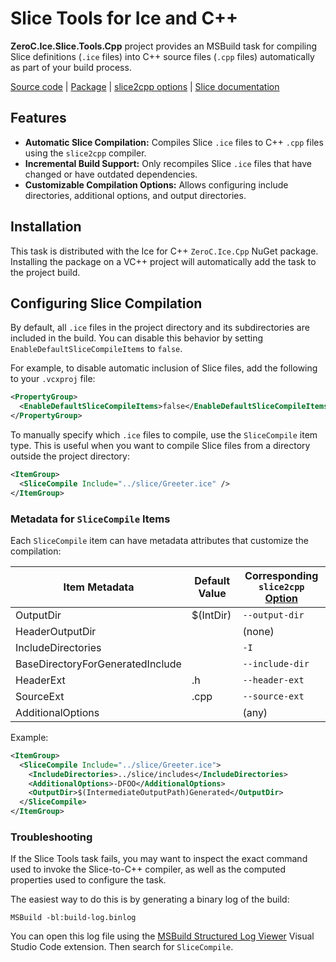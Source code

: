 # Slice Tools for Ice and C++

**ZeroC.Ice.Slice.Tools.Cpp** project provides an MSBuild task for compiling Slice definitions (`.ice` files) into C++
source files (`.cpp` files) automatically as part of your build process.

[Source code][source] | [Package][package] | [slice2cpp options][slice2cpp] | [Slice documentation][slice]

## Features

- **Automatic Slice Compilation:** Compiles Slice `.ice` files to C++ `.cpp` files using the `slice2cpp` compiler.
- **Incremental Build Support:** Only recompiles Slice `.ice` files that have changed or have outdated dependencies.
- **Customizable Compilation Options:** Allows configuring include directories, additional options, and output
  directories.

## Installation

This task is distributed with the Ice for C++ `ZeroC.Ice.Cpp` NuGet package. Installing the package on a VC++ project
will automatically add the task to the project build.

## Configuring Slice Compilation

By default, all `.ice` files in the project directory and its subdirectories are included in the build. You can
disable this behavior by setting `EnableDefaultSliceCompileItems` to `false`.

For example, to disable automatic inclusion of Slice files, add the following to your `.vcxproj` file:

```xml
<PropertyGroup>
  <EnableDefaultSliceCompileItems>false</EnableDefaultSliceCompileItems>
</PropertyGroup>
```

To manually specify which `.ice` files to compile, use the `SliceCompile` item type. This is useful when you want to
compile Slice files from a directory outside the project directory:

```xml
<ItemGroup>
  <SliceCompile Include="../slice/Greeter.ice" />
</ItemGroup>
```

### Metadata for `SliceCompile` Items

Each `SliceCompile` item can have metadata attributes that customize the compilation:

| Item Metadata                    | Default Value | Corresponding `slice2cpp` [Option][slice2cpp] |
| -------------------------------- | ------------- | --------------------------------------------- |
| OutputDir                        | $(IntDir)     | `--output-dir`                                |
| HeaderOutputDir                  |               | (none)                                        |
| IncludeDirectories               |               | `-I`                                          |
| BaseDirectoryForGeneratedInclude |               | `--include-dir`                               |
| HeaderExt                        | .h            | `--header-ext`                                |
| SourceExt                        | .cpp          | `--source-ext`                                |
| AdditionalOptions                |               | (any)                                         |

Example:

```xml
<ItemGroup>
  <SliceCompile Include="../slice/Greeter.ice">
    <IncludeDirectories>../slice/includes</IncludeDirectories>
    <AdditionalOptions>-DFOO</AdditionalOptions>
    <OutputDir>$(IntermediateOutputPath)Generated</OutputDir>
  </SliceCompile>
</ItemGroup>
```

### Troubleshooting

If the Slice Tools task fails, you may want to inspect the exact command used to invoke the Slice-to-C++ compiler, as
well as the computed properties used to configure the task.

The easiest way to do this is by generating a binary log of the build:

```shell
MSBuild -bl:build-log.binlog
```

You can open this log file using the [MSBuild Structured Log Viewer] Visual Studio Code extension. Then search
for `SliceCompile`.

[package]: https://www.nuget.org/packages/ZeroC.Ice.Cpp
[slice]: https://docs.zeroc.com/ice/latest/cpp/the-slice-language
[slice2cpp]: https://docs.zeroc.com/ice/latest/cpp/using-the-slice-compilers
[source]: https://github.com/zeroc-ice/ice/tree/main/cpp/tools/ZeroC.Ice.Slice.Tools.Cpp
[MSBuild Structured Log Viewer]: https://marketplace.visualstudio.com/items?itemName=lambdageek.msbuild-structured-log-viewer
